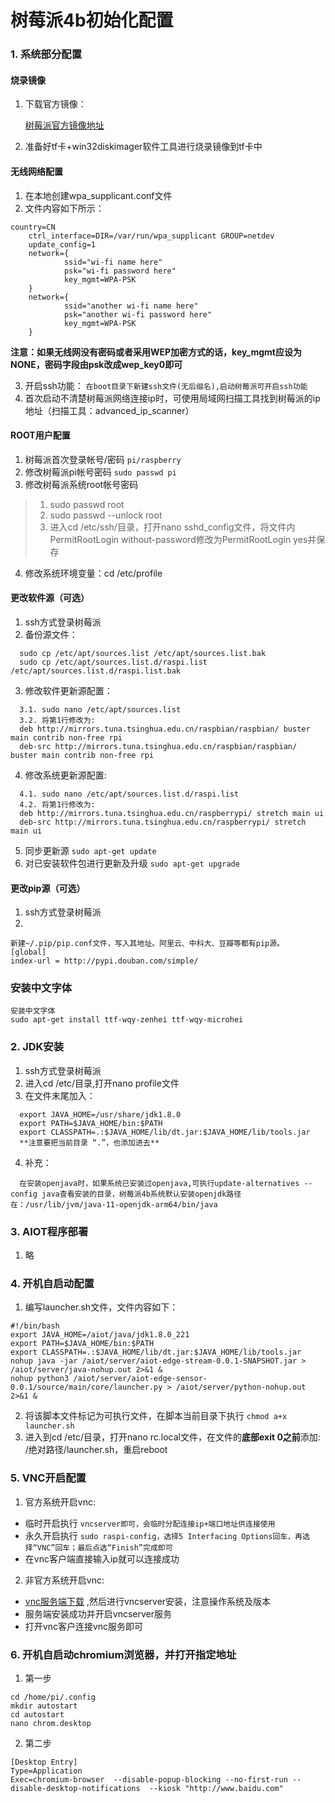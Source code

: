 # 树莓派4b初始化配置

### 1. 系统部分配置

#### 烧录镜像
1. 下载官方镜像：<p><a href ="https://www.raspberrypi.org/downloads/raspbian/">树莓派官方镜像地址</a></p>
2. 准备好tf卡+win32diskimager软件工具进行烧录镜像到tf卡中

#### 无线网络配置
1. 在本地创建wpa_supplicant.conf文件
2. 文件内容如下所示：
```
country=CN
	ctrl_interface=DIR=/var/run/wpa_supplicant GROUP=netdev
	update_config=1
	network={
    		ssid="wi-fi name here"
    		psk="wi-fi password here"
    		key_mgmt=WPA-PSK
	}
	network={
    		ssid="another wi-fi name here"
    		psk="another wi-fi password here"
    		key_mgmt=WPA-PSK
	}
```
**注意：如果无线网没有密码或者采用WEP加密方式的话，key_mgmt应设为NONE，密码字段由psk改成wep_key0即可**

3. 开启ssh功能：
 `在boot目录下新建ssh文件(无后缀名),启动树莓派可开启ssh功能`
4. 首次启动不清楚树莓派网络连接ip时，可使用局域网扫描工具找到树莓派的ip地址（扫描工具：advanced_ip_scanner）

#### ROOT用户配置
1. 树莓派首次登录帐号/密码
`pi/raspberry`
2. 修改树莓派pi帐号密码
`sudo passwd pi`
3. 修改树莓派系统root帐号密码
  > 1. sudo passwd root
  > 2. sudo passwd --unlock root
  > 3. 进入cd /etc/ssh/目录，打开nano sshd_config文件，将文件内PermitRootLogin without-password修改为PermitRootLogin yes并保存
4. 修改系统环境变量：cd /etc/profile

#### 更改软件源（可选）
1. ssh方式登录树莓派
2. 备份源文件：
```
  sudo cp /etc/apt/sources.list /etc/apt/sources.list.bak
  sudo cp /etc/apt/sources.list.d/raspi.list /etc/apt/sources.list.d/raspi.list.bak
```
3. 修改软件更新源配置：
```
  3.1. sudo nano /etc/apt/sources.list
  3.2. 将第1行修改为:  
  deb http://mirrors.tuna.tsinghua.edu.cn/raspbian/raspbian/ buster main contrib non-free rpi
  deb-src http://mirrors.tuna.tsinghua.edu.cn/raspbian/raspbian/ buster main contrib non-free rpi
```
4. 修改系统更新源配置:
```
  4.1. sudo nano /etc/apt/sources.list.d/raspi.list
  4.2. 将第1行修改为:  
  deb http://mirrors.tuna.tsinghua.edu.cn/raspberrypi/ stretch main ui
  deb-src http://mirrors.tuna.tsinghua.edu.cn/raspberrypi/ stretch main ui
```
5. 同步更新源
  `sudo apt-get update`
6. 对已安装软件包进行更新及升级
  `sudo apt-get upgrade`

#### 更改pip源（可选）
1. ssh方式登录树莓派
2. 
```
新建~/.pip/pip.conf文件，写入其地址。阿里云、中科大、豆瓣等都有pip源。
[global]
index-url = http://pypi.douban.com/simple/
```

### 安装中文字体
```
安装中文字体
sudo apt-get install ttf-wqy-zenhei ttf-wqy-microhei
```

### 2. JDK安装
1. ssh方式登录树莓派
2. 进入cd /etc/目录,打开nano profile文件
3. 在文件末尾加入：
```
  export JAVA_HOME=/usr/share/jdk1.8.0
  export PATH=$JAVA_HOME/bin:$PATH
  export CLASSPATH=.:$JAVA_HOME/lib/dt.jar:$JAVA_HOME/lib/tools.jar
  **注意要把当前目录 “.”，也添加进去**
```
4. 补充：
```
  在安装openjava时，如果系统已安装过openjava,可执行update-alternatives --config java查看安装的目录，树莓派4b系统默认安装openjdk路径在：/usr/lib/jvm/java-11-openjdk-arm64/bin/java
```

### 3. AIOT程序部署
1. 略


### 4. 开机自启动配置
1. 编写launcher.sh文件，文件内容如下：
```
#!/bin/bash
export JAVA_HOME=/aiot/java/jdk1.8.0_221
export PATH=$JAVA_HOME/bin:$PATH
export CLASSPATH=.:$JAVA_HOME/lib/dt.jar:$JAVA_HOME/lib/tools.jar
nohup java -jar /aiot/server/aiot-edge-stream-0.0.1-SNAPSHOT.jar > /aiot/server/java-nohup.out 2>&1 &
nohup python3 /aiot/server/aiot-edge-sensor-0.0.1/source/main/core/launcher.py > /aiot/server/python-nohup.out 2>&1 &
```
2. 将该脚本文件标记为可执行文件，在脚本当前目录下执行
`chmod a+x launcher.sh`
3. 进入到cd /etc/目录，打开nano rc.local文件，在文件的**底部exit 0之前**添加: /绝对路径/launcher.sh，重启reboot



### 5. VNC开启配置
1. 官方系统开启vnc:
  * 临时开启执行 `vncserver即可，会临时分配连接ip+端口地址供连接使用`
  * 永久开启执行 `sudo raspi-config，选择5 Interfacing Options回车，再选择“VNC”回车；最后点选“Finish”完成即可`
  * 在vnc客户端直接输入ip就可以连接成功
2. 非官方系统开启vnc:
  * <a href="https://www.realvnc.com/en/connect/download/vnc/">vnc服务端下载</a> ,然后进行vncserver安装，注意操作系统及版本
  * 服务端安装成功并开启vncserver服务
  * 打开vnc客户连接vnc服务即可
  

### 6. 开机自启动chromium浏览器，并打开指定地址
1. 第一步  
```
cd /home/pi/.config
mkdir autostart
cd autostart
nano chrom.desktop
```
2. 第二步  
```
[Desktop Entry]
Type=Application
Exec=chromium-browser  --disable-popup-blocking --no-first-run --disable-desktop-notifications  --kiosk "http://www.baidu.com"
```









